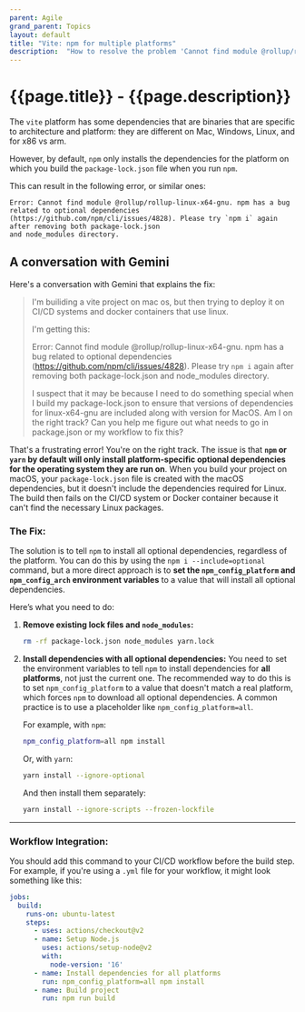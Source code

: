```yaml
---
parent: Agile
grand_parent: Topics
layout: default
title: "Vite: npm for multiple platforms"
description:  "How to resolve the problem 'Cannot find module @rollup/rollup-linux-x64-gnu' "
---
```


# {{page.title}} - {{page.description}}

The `vite` platform has some dependencies that are binaries that are specific to architecture and platform: they are different on Mac, Windows, Linux, and for x86 vs arm.

However, by default, `npm` only installs the dependencies for the platform on which you build the `package-lock.json` file when you run `npm`.

This can result in the following error, or similar ones:

```
Error: Cannot find module @rollup/rollup-linux-x64-gnu. npm has a bug related to optional dependencies
(https://github.com/npm/cli/issues/4828). Please try `npm i` again after removing both package-lock.json
and node_modules directory.
```

## A conversation with Gemini 

Here's a conversation with Gemini that explains the fix:

> I'm builiding a vite project on mac os, but then trying to deploy it on CI/CD systems and docker containers that use linux.
>
> I'm getting this:
>
> Error: Cannot find module @rollup/rollup-linux-x64-gnu. npm has a bug related to optional dependencies (https://github.com/npm/cli/issues/4828). Please try `npm i` again after removing both package-lock.json and node_modules directory.
>
> I suspect that it may be because I need to do something special when I build my package-lock.json to ensure that versions of dependencies for linux-x64-gnu are included along with version for MacOS. Am I on the right track? Can you help me figure out what needs to go in package.json or my workflow to fix this?

That's a frustrating error! You're on the right track. The issue is that **`npm` or `yarn` by default will only install platform-specific optional dependencies for the operating system they are run on**. When you build your project on macOS, your `package-lock.json` file is created with the macOS dependencies, but it doesn't include the dependencies required for Linux. The build then fails on the CI/CD system or Docker container because it can't find the necessary Linux packages.

### The Fix:

The solution is to tell `npm` to install all optional dependencies, regardless of the platform. You can do this by using the `npm i --include=optional` command, but a more direct approach is to **set the `npm_config_platform` and `npm_config_arch` environment variables** to a value that will install all optional dependencies.

Here’s what you need to do:

1.  **Remove existing lock files and `node_modules`:**
    ```bash
    rm -rf package-lock.json node_modules yarn.lock
    ```
2.  **Install dependencies with all optional dependencies:**
    You need to set the environment variables to tell `npm` to install dependencies for **all platforms**, not just the current one. The recommended way to do this is to set `npm_config_platform` to a value that doesn't match a real platform, which forces `npm` to download all optional dependencies. A common practice is to use a placeholder like `npm_config_platform=all`.

    For example, with `npm`:
    ```bash
    npm_config_platform=all npm install
    ```

    Or, with `yarn`:
    ```bash
    yarn install --ignore-optional
    ```
    And then install them separately:
    ```bash
    yarn install --ignore-scripts --frozen-lockfile
    ```

---

### Workflow Integration:

You should add this command to your CI/CD workflow before the build step. For example, if you're using a `.yml` file for your workflow, it might look something like this:

```yaml
jobs:
  build:
    runs-on: ubuntu-latest
    steps:
      - uses: actions/checkout@v2
      - name: Setup Node.js
        uses: actions/setup-node@v2
        with:
          node-version: '16'
      - name: Install dependencies for all platforms
        run: npm_config_platform=all npm install
      - name: Build project
        run: npm run build
```
